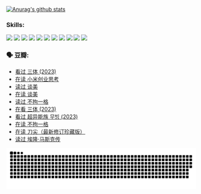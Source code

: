 
[![Anurag's github stats](https://github-readme-stats.vercel.app/api?username=w940853815)](https://github.com/anuraghazra/github-readme-stats)

### Skills:

<code><img height="32" src="https://cdn.jsdelivr.net/npm/simple-icons@v5/icons/python.svg"></code>
<code><img height="32" src="https://cdn.jsdelivr.net/npm/simple-icons@v5/icons/javascript.svg"></code>
<code><img height="32" src="https://cdn.jsdelivr.net/npm/simple-icons@v5/icons/django.svg"></code>
<code><img height="32" src="https://cdn.jsdelivr.net/npm/simple-icons@v5/icons/flask.svg"></code>
<code><img height="32" src="https://cdn.jsdelivr.net/npm/simple-icons@v5/icons/vuetify.svg"></code>
<code><img height="32" src="https://cdn.jsdelivr.net/npm/simple-icons@v5/icons/git.svg"></code>
<code><img height="32" src="https://cdn.jsdelivr.net/npm/simple-icons@v5/icons/docker.svg"></code>
<code><img height="32" src="https://cdn.jsdelivr.net/npm/simple-icons@v5/icons/postgresql.svg"></code>
<code><img height="32" src="https://cdn.jsdelivr.net/npm/simple-icons@v5/icons/elasticsearch.svg"></code>
<code><img height="32" src="https://cdn.jsdelivr.net/npm/simple-icons@v5/icons/macos.svg"></code>
<code><img height="32" src="https://cdn.jsdelivr.net/npm/simple-icons@v5/icons/linux.svg"></code>

### 🗣 豆瓣:

<!-- DOUBAN-ACTIVITIES:START -->
- [看过 三体‎ (2023)](https://www.douban.com/people/136069238/status/4574263039/?_i=12686490)
- [在读 小米创业思考](https://www.douban.com/people/136069238/status/4572047905/?_i=12686490)
- [读过 谈美](https://www.douban.com/people/136069238/status/4572047629/?_i=12686490)
- [在读 谈美](https://www.douban.com/people/136069238/status/4560861771/?_i=12686490)
- [读过 不拘一格](https://www.douban.com/people/136069238/status/4560861445/?_i=12686490)
- [在看 三体‎ (2023)](https://www.douban.com/people/136069238/status/4558185093/?_i=12686490)
- [看过 超异能族 무빙‎ (2023)](https://www.douban.com/people/136069238/status/4556824186/?_i=12686490)
- [在读 不拘一格](https://www.douban.com/people/136069238/status/4541712161/?_i=12686490)
- [在读 刀尖（最新修订珍藏版）](https://www.douban.com/people/136069238/status/4541711339/?_i=12686490)
- [读过 埃隆·马斯克传](https://www.douban.com/people/136069238/status/4541710351/?_i=12686490)
<!-- DOUBAN-ACTIVITIES:END -->


![Snake animation](https://raw.githubusercontent.com/w940853815/w940853815/output/github-contribution-grid-snake.svg)

<!--
**w940853815/w940853815** is a ✨ _special_ ✨ repository because its `README.md` (this file) appears on your GitHub profile.

Here are some ideas to get you started:

- 🔭 I’m currently working on ...
- 🌱 I’m currently learning ...
- 👯 I’m looking to collaborate on ...
- 🤔 I’m looking for help with ...
- 💬 Ask me about ...
- 📫 How to reach me: ...
- 😄 Pronouns: ...
- ⚡ Fun fact: ...
-->
